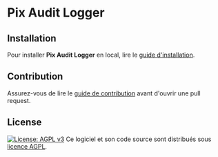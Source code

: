 # Pix Audit Logger

## Installation

Pour installer **Pix Audit Logger** en local, lire le [guide d'installation](./INSTALLATION.md).

## Contribution

Assurez-vous de lire le [guide de contribution](./CONTRIBUTING.md) avant d'ouvrir une pull request.

## License

[![License: AGPL v3](https://img.shields.io/badge/License-AGPL%20v3-blue.svg)](https://www.gnu.org/licenses/agpl-3.0)
Ce logiciel et son code source sont distribués sous [licence AGPL](https://www.gnu.org/licenses/why-affero-gpl.fr.html).
